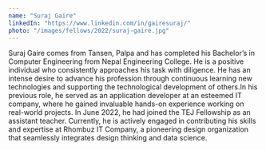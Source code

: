 ```yaml
---
name: "Suraj Gaire"
linkedIn: "https://www.linkedin.com/in/gairesuraj/"
photo: "/images/fellows/2022/suraj-gaire.jpg"
---
```


Suraj Gaire comes from Tansen, Palpa and has completed his Bachelor’s in Computer Engineering from Nepal Engineering College. He is a positive individual who consistently approaches his task with diligence. He has an intense desire to advance his profession through continuous learning new technologies and supporting the technological development of others.In his previous role, he served as an application developer at an esteemed IT company, where he gained invaluable hands-on experience working on real-world projects. In June 2022, he had joined the TEJ Fellowship as an assistant teacher. Currently, he is actively engaged in contributing his skills and expertise at Rhombuz IT Company, a pioneering design organization that seamlessly integrates design thinking and data science.
